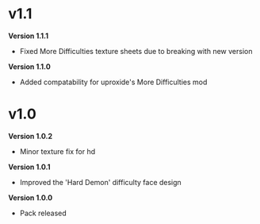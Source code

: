# v1.1
**Version 1.1.1**
 - Fixed More Difficulties texture sheets due to breaking with new version

**Version 1.1.0**
 - Added compatability for uproxide's More Difficulties mod

# v1.0
**Version 1.0.2**
 - Minor texture fix for hd

**Version 1.0.1**
 - Improved the 'Hard Demon' difficulty face design

**Version 1.0.0**
 - Pack released
